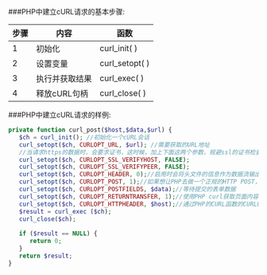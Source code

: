 ###PHP中建立cURL请求的基本步骤:

步骤|     内容     |    函数
----|--------------|-----------------
   1|初始化        |curl_init( )
   2|设置变量      |curl_setopt( )
   3|执行并获取结果|curl_exec( )
   4|释放cURL句柄  |curl_close( )

###PHP中建立cURL请求的样例:

```php
private function curl_post($host,$data,$url) {
   $ch = curl_init(); //初始化一个cURL会话
   curl_setopt($ch, CURLOPT_URL, $url); //需要获取的URL地址
   //当请求https的数据时，会要求证书，这时候，加上下面这两个参数，规避ssl的证书检查
   curl_setopt($ch, CURLOPT_SSL_VERIFYHOST, FALSE);
   curl_setopt($ch, CURLOPT_SSL_VERIFYPEER, FALSE);
   curl_setopt($ch, CURLOPT_HEADER, 0);//启用时会将头文件的信息作为数据流输出
   curl_setopt($ch, CURLOPT_POST, 1);//如果想让PHP去做一个正规的HTTP POST，设置这个选项为一个非零值。这个POST是普通的 application/x-www-from-urlencoded 类型，多数被HTML表单使用。
   curl_setopt($ch, CURLOPT_POSTFIELDS, $data);//等待提交的表单数据
   curl_setopt($ch, CURLOPT_RETURNTRANSFER, 1);//使用PHP curl获取页面内容或提交数据，有时候希望返回的内容作为变量储存，而不是直接输出。这个时候就必需设置curl的CURLOPT_RETURNTRANSFER选项为1或true。
   curl_setopt($ch, CURLOPT_HTTPHEADER, $host);//通过PHP的CURL函数的CURLOPT_HTTPHEADER来配置设置host访问。
   $result = curl_exec ($ch);
   curl_close($ch);
   
   if ($result == NULL) {
      return 0;
   }
   return $result;
}   
```
